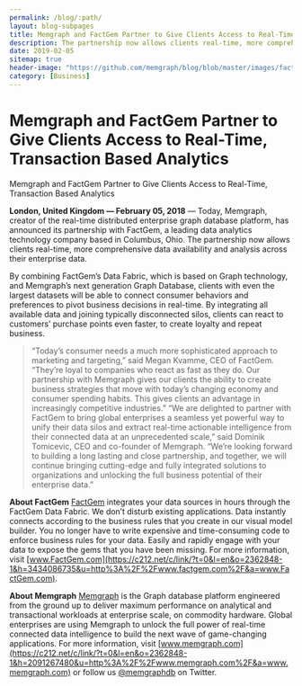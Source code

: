 ```yaml
---
permalink: /blog/:path/
layout: blog-subpages
title: Memgraph and FactGem Partner to Give Clients Access to Real-Time, Transaction Based Analytics
description: The partnership now allows clients real-time, more comprehensive data availability and analysis across their enterprise data.
date: 2019-02-05
sitemap: true
header-image: "https://github.com/memgraph/blog/blob/master/images/factgem-partner.jpg?raw=true"
category: [Business]
---
```


# Memgraph and FactGem Partner to Give Clients Access to Real-Time, Transaction Based Analytics

Memgraph and FactGem Partner to Give Clients Access to Real-Time, Transaction Based Analytics

**London, United Kingdom — February 05, 2018** — Today, Memgraph, creator of the real-time distributed enterprise graph database platform, has announced its partnership with FactGem, a leading data analytics technology company based in Columbus, Ohio. The partnership now allows clients real-time, more comprehensive data availability and analysis across their enterprise data.

By combining FactGem’s Data Fabric, which is based on Graph technology, and Memgraph’s next generation Graph Database, clients with even the largest datasets will be able to connect consumer behaviors and preferences to pivot business decisions in real-time. By integrating all available data and joining typically disconnected silos, clients can react to customers’ purchase points even faster, to create loyalty and repeat business.
> “Today’s consumer needs a much more sophisticated approach to marketing and targeting,” said Megan Kvamme, CEO of FactGem. “They’re loyal to companies who react as fast as they do. Our partnership with Memgraph gives our clients the ability to create business strategies that move with today’s changing economy and consumer spending habits. This gives clients an advantage in increasingly competitive industries.”
> “We are delighted to partner with FactGem to bring global enterprises a seamless yet powerful way to unify their data silos and extract real-time actionable intelligence from their connected data at an unprecedented scale,” said Dominik Tomicevic, CEO and co-founder of Memgraph. “We’re looking forward to building a long lasting and close partnership, and together, we will continue bringing cutting-edge and fully integrated solutions to organizations and unlocking the full business potential of their enterprise data.”

**About FactGem**
[FactGem](https://c212.net/c/link/?t=0&l=en&o=2362848-1&h=111273857&u=https%3A%2F%2Ffactgem.com%2F&a=FactGem) integrates your data sources in hours through the FactGem Data Fabric. We don’t disturb existing applications. Data instantly connects according to the business rules that you create in our visual model builder. You no longer have to write expensive and time-consuming code to enforce business rules for your data. Easily and rapidly engage with your data to expose the gems that you have been missing. For more information, visit [www.FactGem.com](https://c212.net/c/link/?t=0&l=en&o=2362848-1&h=3434086735&u=http%3A%2F%2Fwww.factgem.com%2F&a=www.FactGem.com).

**About Memgraph**
[Memgraph](https://memgraph.com/) is the Graph database platform engineered from the ground up to deliver maximum performance on analytical and transactional workloads at enterprise scale, on commodity hardware. Global enterprises are using Memgraph to unlock the full power of real-time connected data intelligence to build the next wave of game-changing applications. For more information, visit [www.memgraph.com](https://c212.net/c/link/?t=0&l=en&o=2362848-1&h=2091267480&u=http%3A%2F%2Fwww.memgraph.com%2F&a=www.memgraph.com) or follow us [@memgraphdb](https://c212.net/c/link/?t=0&l=en&o=2362848-1&h=2410484396&u=https%3A%2F%2Ftwitter.com%2Fmemgraphdb&a=%40memgraphdb) on Twitter.
